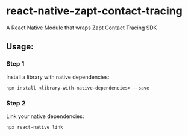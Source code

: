# react-native-zapt-contact-tracing

A React Native Module that wraps Zapt Contact Tracing SDK

## Usage:
### Step 1
Install a library with native dependencies:

`npm install <library-with-native-dependencies> --save`

### Step 2
Link your native dependencies:

`npx react-native link`
